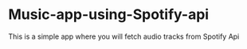 # Music-app-using-Spotify-api
This is a simple app where you will fetch audio tracks from Spotify Api

